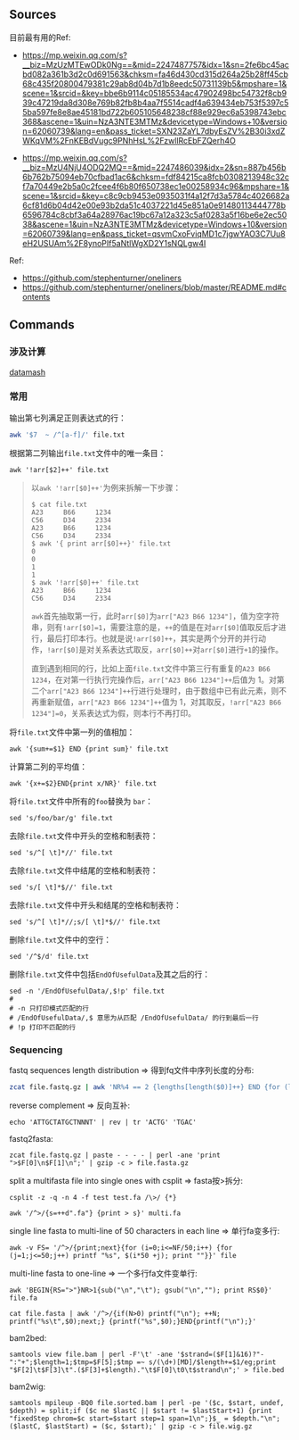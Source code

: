 ## Sources

目前最有用的Ref:

*  https://mp.weixin.qq.com/s?__biz=MzUzMTEwODk0Ng==&mid=2247487757&idx=1&sn=2fe6bc45acbd082a361b3d2c0d691563&chksm=fa46d430cd315d264a25b28ff45cb68c435f20800479381c29ab8d04b7d1b8eedc50731139b5&mpshare=1&scene=1&srcid=&key=bbe6b9114c05185534ac47902498bc54732f8cb939c47219da8d308e769b82fb8b4aa7f5514cadf4a639434eb753f5397c55ba597fe8e8ae45181bd722b605105648238cf88e929ec6a5398743ebc368&ascene=1&uin=NzA3NTE3MTMz&devicetype=Windows+10&version=62060739&lang=en&pass_ticket=SXN23ZaYL7dbyEsZV%2B30i3xdZWKqVM%2FnKEBdVugc9PNhHsL%2FzwllRcEbFZQerh4O

* https://mp.weixin.qq.com/s?__biz=MzU4NjU4ODQ2MQ==&mid=2247486039&idx=2&sn=887b456b6b762b75094eb70cfbad1ac6&chksm=fdf84215ca8fcb0308213948c32cf7a70449e2b5a0c2fcee4f6b80f650738ec1e00258934c96&mpshare=1&scene=1&srcid=&key=c8c9cb9453e0935031f4a12f7d3a5784c4026682a6cf81d6b04d42e00e93b2da51c4037221d45e851a0e91480113444778b6596784c8cbf3a64a28976ac19bc67a12a323c5af0283a5f16be6e2ec5038&ascene=1&uin=NzA3NTE3MTMz&devicetype=Windows+10&version=62060739&lang=en&pass_ticket=qsvmCxoFviqMD1c7jgwYAO3C7Uu8eH2USUAm%2F8ynoPIf5aNtlWgXD2Y1sNQLgw4I 

Ref:

*  https://github.com/stephenturner/oneliners
*  https://github.com/stephenturner/oneliners/blob/master/README.md#contents  

## Commands

### 涉及计算

[datamash](<https://www.gnu.org/software/datamash/>)

### 常用

输出第七列满足正则表达式的行：

```bash
awk '$7  ~ /^[a-f]/' file.txt
```

根据第二列输出`file.txt`文件中的唯一条目：

```
awk '!arr[$2]++' file.txt
```

> 以`awk '!arr[$0]++'`为例来拆解一下步骤：
>
> ```
> $ cat file.txt
> A23     B66     1234
> C56     D34     2334
> A23     B66     1234
> C56     D34     2334
> $ awk '{ print arr[$0]++}' file.txt
> 0
> 0
> 1
> 1
> $ awk '!arr[$0]++' file.txt
> A23     B66     1234
> C56     D34     2334
> ```
>
> `awk`首先抽取第一行，此时`arr[$0]`为`arr["A23 B66 1234"]`，值为空字符串，则有`!arr[$0]=1`，需要注意的是，`++`的值是在对`arr[$0]`值取反后才进行，最后打印本行。也就是说`!arr[$0]++`，其实是两个分开的并行动作，`!arr[$0]`是对关系表达式取反，`arr[$0]++`对`arr[$0]`进行`+1`的操作。
>
> 直到遇到相同的行，比如上面`file.txt`文件中第三行有重复的`A23 B66 1234`，在对第一行执行完操作后，`arr["A23 B66 1234"]++`后值为 1。对第二个`arr["A23 B66 1234"]++`行进行处理时，由于数组中已有此元素，则不再重新赋值，`arr["A23 B66 1234"]++`值为 1，对其取反，`!arr["A23 B66 1234"]=0`，关系表达式为假，则本行不再打印。

将`file.txt`文件中第一列的值相加：

```
awk '{sum+=$1} END {print sum}' file.txt
```

计算第二列的平均值：

```
awk '{x+=$2}END{print x/NR}' file.txt
```

将`file.txt`文件中所有的`foo`替换为 `bar`：

```
sed 's/foo/bar/g' file.txt
```

去除`file.txt`文件中开头的空格和制表符：

```
sed 's/^[ \t]*//' file.txt
```

去除`file.txt`文件中结尾的空格和制表符：

```
sed 's/[ \t]*$//' file.txt
```

去除`file.txt`文件中开头和结尾的空格和制表符：

```
sed 's/^[ \t]*//;s/[ \t]*$//' file.txt
```

删除`file.txt`文件中的空行：

```
sed '/^$/d' file.txt
```

删除`file.txt`文件中包括`EndOfUsefulData`及其之后的行：

```
sed -n '/EndOfUsefulData/,$!p' file.txt
#
# -n 只打印模式匹配的行
# /EndOfUsefulData/,$ 意思为从匹配 /EndOfUsefulData/ 的行到最后一行
# !p 打印不匹配的行
```

### Sequencing

fastq sequences length distribution  => 得到fq文件中序列长度的分布:  
```bash
zcat file.fastq.gz | awk 'NR%4 == 2 {lengths[length($0)]++} END {for (l in lengths) {print l, lengths[l]}}'  
```

reverse complement  => 反向互补:  

```
echo 'ATTGCTATGCTNNNT' | rev | tr 'ACTG' 'TGAC'
```

fastq2fasta:  

```
zcat file.fastq.gz | paste - - - - | perl -ane 'print ">$F[0]\n$F[1]\n";' | gzip -c > file.fasta.gz
```

split a multifasta file into single ones with csplit => fasta按>拆分:  

```
csplit -z -q -n 4 -f test test.fa /\>/ {*}
```
```
awk '/^>/{s=++d".fa"} {print > s}' multi.fa
```

single line fasta to multi-line of 50 characters in each line => 单行fa变多行:  

```
awk -v FS= '/^>/{print;next}{for (i=0;i<=NF/50;i++) {for (j=1;j<=50;j++) printf "%s", $(i*50 +j); print ""}}' file
```

multi-line fasta to one-line => 一个多行fa文件变单行:  

```
awk 'BEGIN{RS=">"}NR>1{sub("\n","\t"); gsub("\n",""); print RS$0}' file.fa
```
```
cat file.fasta | awk '/^>/{if(N>0) printf("\n"); ++N; printf("%s\t",$0);next;} {printf("%s",$0);}END{printf("\n");}'
```

bam2bed:  

```
samtools view file.bam | perl -F'\t' -ane '$strand=($F[1]&16)?"-":"+";$length=1;$tmp=$F[5];$tmp =~ s/(\d+)[MD]/$length+=$1/eg;print "$F[2]\t$F[3]\t".($F[3]+$length)."\t$F[0]\t0\t$strand\n";' > file.bed
```
bam2wig:  

```
samtools mpileup -BQ0 file.sorted.bam | perl -pe '($c, $start, undef, $depth) = split;if ($c ne $lastC || $start != $lastStart+1) {print "fixedStep chrom=$c start=$start step=1 span=1\n";}$_ = $depth."\n";($lastC, $lastStart) = ($c, $start);' | gzip -c > file.wig.gz
```
